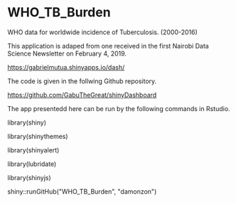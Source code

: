# WHO_TB_Burden

WHO data for worldwide incidence of Tuberculosis. (2000-2016)

This application is adaped from one received in the first Nairobi Data Science Newsletter on February 4, 2019.

https://gabrielmutua.shinyapps.io/dash/

The code is given in the follwing Github repository.

https://github.com/GabuTheGreat/shinyDashboard

The app presentedd here can be run by the following commands in Rstudio.

library(shiny)

library(shinythemes)

library(shinyalert)

library(lubridate)

library(shinyjs)

shiny::runGitHub("WHO_TB_Burden", "damonzon")










